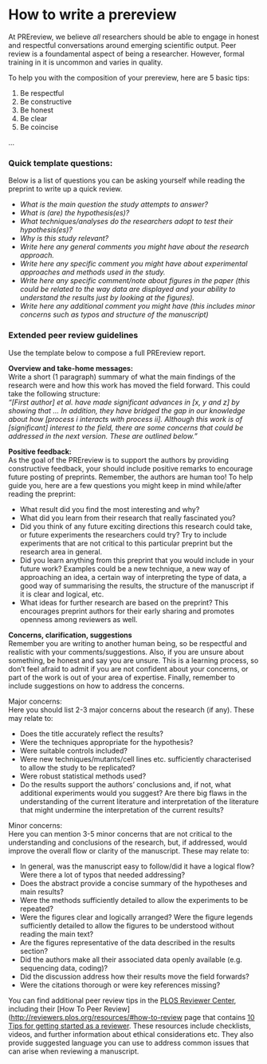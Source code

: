 # How to write a prereview

At PREreview, we believe *all* researchers should be able to engage in honest and respectful conversations around emerging scientific 
output. Peer review is a foundamental aspect of being a researcher. However, formal training in it is uncommon and varies in quality. 

To help you with the composition of your prereview, here are 5 basic tips:

1. Be respectful
2. Be constructive
3. Be honest
4. Be clear 
5. Be coincise

...

### Quick template questions:
Below is a list of questions you can be asking yourself while reading the preprint to write up a quick review.  

* *What is the main question the study attempts to answer?*
* *What is (are) the hypothesis(es)?*
* *What techniques/analyses do the researchers adopt to test their hypothesis(es)?*
* *Why is this study relevant?*
* *Write here any general comments you might have about the research approach.*
* *Write here any specific comment you might have about experimental approaches and methods used in the study.*
* *Write here any specific comment/note about figures in the paper (this could be related to the way data are displayed and your 
ability to understand the results just by looking at the figures).*
* *Write here any additional comment you might have (this includes minor concerns such as typos and structure of the manuscript)*

### Extended peer review guidelines  
Use the template below to compose a full PREreview report.  

**Overview and take-home messages:**  
Write a short (1 paragraph) summary of what the main findings of the research were and how this work has moved the field forward. 
This could take the following structure:  
*“[First author] et al. have made significant advances in [x, y and z] by showing that … In addition, they have bridged the gap in 
our knowledge about how [process i interacts with process ii]. Although this work is of [significant] interest to the field, there 
are some concerns that could be addressed in the next version. These are outlined below.”*

**Positive feedback:**  
As the goal of the PREreview is to support the authors by providing constructive feedback, your should include positive remarks 
to encourage future posting of preprints. Remember, the authors are human too! To help guide you, here are a 
few questions you might keep in mind while/after reading the preprint:

* What result did you find the most interesting and why?  
* What did you learn from their research that really fascinated you?
* Did you think of any future exciting directions this research could take, or future experiments the researchers could try? 
Try to include experiments that are not critical to this particular preprint but the research area in general.
* Did you learn anything from this preprint that you would include in your future work? Examples could be a new technique, a new way 
of approaching an idea, a certain way of interpreting the type of data, a good way of summarising the results, the structure of the 
manuscript if it is clear and logical, etc.
* What ideas for further research are based on the preprint? This encourages preprint authors for their early sharing and promotes 
openness among reviewers as well.

**Concerns, clarification, suggestions**  
Remember you are writing to another human being, so be respectful and realistic with your comments/suggestions. Also, if you are unsure 
about something, be honest and say you are unsure. This is a learning process, so don’t feel afraid to admit if you are not confident 
about your concerns, or part of the work is out of your area of expertise. Finally, remember to include suggestions on how to address 
the concerns.

Major concerns:  
Here you should list 2-3 major concerns about the research (if any). These may relate to:

* Does the title accurately reflect the results? 
* Were the techniques appropriate for the hypothesis? 
* Were suitable controls included? 
* Were new techniques/mutants/cell lines etc. sufficiently characterised to allow the study to be replicated? 
* Were robust statistical methods used?
* Do the results support the authors’ conclusions and, if not, what additional experiments would you suggest?
    Are there big flaws in the understanding of the current literature and interpretation of the literature that might undermine the interpretation of the current results?

Minor concerns:  
Here you can mention 3-5 minor concerns that are not critical to the understanding and conclusions of the research, but, if addressed,
would improve the overall flow or clarity of the manuscript. These may relate to:

* In general, was the manuscript easy to follow/did it have a logical flow? Were there a lot of typos that needed addressing?
* Does the abstract provide a concise summary of the hypotheses and main results?
* Were the methods sufficiently detailed to allow the experiments to be repeated?
* Were the figures clear and logically arranged? Were the figure legends sufficiently detailed to allow the figures to be understood without reading the main text?
* Are the figures representative of the data described in the results section?
* Did the authors make all their associated data openly available (e.g. sequencing data, coding)?
* Did the discussion address how their results move the field forwards?
* Were the citations thorough or were key references missing?

You can find additional peer review tips in the [PLOS Reviewer Center](http://reviewers.plos.org/), including their 
[How To Peer Review](http://reviewers.plos.org/resources/#how-to-review page that contains [10 Tips for 
getting started as a reviewer](http://reviewers.plos.org/resources/10-tips-for-getting-started-as-a-reviewer/). 
These resources include checklists, videos, and further information about ethical considerations etc. 
They also provide suggested language you can use to address common issues that can arise when reviewing a manuscript.
